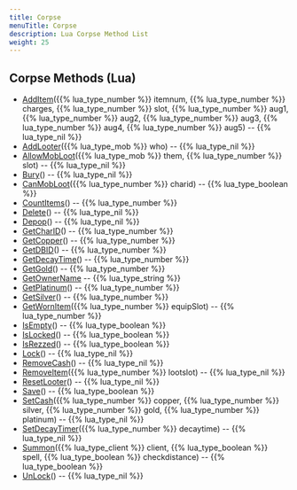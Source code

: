 ```yaml
---
title: Corpse
menuTitle: Corpse
description: Lua Corpse Method List
weight: 25
---
```


## Corpse Methods (Lua)
- [AddItem](additem)({{% lua_type_number %}} itemnum, {{% lua_type_number %}} charges, {{% lua_type_number %}} slot, {{% lua_type_number %}} aug1, {{% lua_type_number %}} aug2, {{% lua_type_number %}} aug3, {{% lua_type_number %}} aug4, {{% lua_type_number %}} aug5) -- {{% lua_type_nil %}}
- [AddLooter](addlooter)({{% lua_type_mob %}} who) -- {{% lua_type_nil %}}
- [AllowMobLoot](allowmobloot)({{% lua_type_mob %}} them, {{% lua_type_number %}} slot) -- {{% lua_type_nil %}}
- [Bury](bury)() -- {{% lua_type_nil %}}
- [CanMobLoot](canmobloot)({{% lua_type_number %}} charid) -- {{% lua_type_boolean %}}
- [CountItems](countitems)() -- {{% lua_type_number %}}
- [Delete](delete)() -- {{% lua_type_nil %}}
- [Depop](depop)() -- {{% lua_type_nil %}}
- [GetCharID](getcharid)() -- {{% lua_type_number %}}
- [GetCopper](getcopper)() -- {{% lua_type_number %}}
- [GetDBID](getdbid)() -- {{% lua_type_number %}}
- [GetDecayTime](getdecaytime)() -- {{% lua_type_number %}}
- [GetGold](getgold)() -- {{% lua_type_number %}}
- [GetOwnerName](getownername) -- {{% lua_type_string %}}
- [GetPlatinum](getplatinum)() -- {{% lua_type_number %}}
- [GetSilver](getsilver)() -- {{% lua_type_number %}}
- [GetWornItem](getwornitem)({{% lua_type_number %}} equipSlot) -- {{% lua_type_number %}}
- [IsEmpty](isempty)() -- {{% lua_type_boolean %}}
- [IsLocked](islocked)() -- {{% lua_type_boolean %}}
- [IsRezzed](isrezzed)() -- {{% lua_type_boolean %}}
- [Lock](lock)() -- {{% lua_type_nil %}}
- [RemoveCash](removecash)() -- {{% lua_type_nil %}}
- [RemoveItem](removeitem)({{% lua_type_number %}} lootslot) -- {{% lua_type_nil %}}
- [ResetLooter](resetlooter)() -- {{% lua_type_nil %}}
- [Save](save)() -- {{% lua_type_boolean %}}
- [SetCash](setcash)({{% lua_type_number %}} copper, {{% lua_type_number %}} silver, {{% lua_type_number %}} gold, {{% lua_type_number %}} platinum) -- {{% lua_type_nil %}}
- [SetDecayTimer](setdecaytimer)({{% lua_type_number %}} decaytime) -- {{% lua_type_nil %}}
- [Summon](summon)({{% lua_type_client %}} client, {{% lua_type_boolean %}} spell, {{% lua_type_boolean %}} checkdistance) -- {{% lua_type_boolean %}}
- [UnLock](unlock)() -- {{% lua_type_nil %}}
